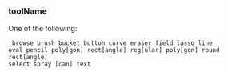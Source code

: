 ### toolName

One of the following:

<code><pre>
browse
brush
bucket
button
curve
eraser
field
lasso
line
oval
pencil
poly[gon]
rect[angle]
reg[ular] poly[gon]
round rect[angle]
select
spray [can]
text
</pre></code>

